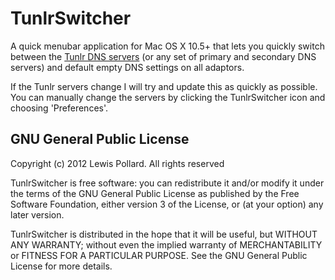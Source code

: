 TunlrSwitcher
=============

A quick menubar application for Mac OS X 10.5+ that lets you quickly switch between the [Tunlr DNS servers](http://www.tunlr.net) (or any set of primary and secondary DNS servers) and default empty DNS settings on all adaptors.

If the Tunlr servers change I will try and update this as quickly as possible. You can manually change the servers by clicking the TunlrSwitcher icon and choosing 'Preferences'.

GNU General Public License
--------------------------

Copyright (c) 2012 Lewis Pollard. All rights reserved

TunlrSwitcher is free software: you can redistribute it and/or modify
it under the terms of the GNU General Public License as published by
the Free Software Foundation, either version 3 of the License, or
(at your option) any later version.

TunlrSwitcher is distributed in the hope that it will be useful,
but WITHOUT ANY WARRANTY; without even the implied warranty of
MERCHANTABILITY or FITNESS FOR A PARTICULAR PURPOSE.  See the
GNU General Public License for more details.